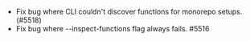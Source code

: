 - Fix bug where CLI couldn't discover functions for monorepo setups. (#5518)
- Fix bug where --inspect-functions flag always fails. #5516

